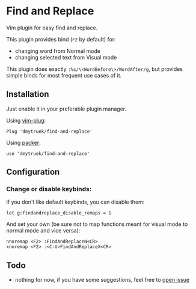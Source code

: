 # Find and Replace
Vim plugin for easy find and replace.

This plugin provides bind (`F2` by default) for:
- changing word from Normal mode
- changing selected text from Visual mode

This plugin does exactly `:%s/\<WordBefore\>/WordAfter/g`,
but provides simple binds for most frequent use cases of it.


## Installation
Just enable it in your preferable plugin manager.

Using [vim-plug](https://github.com/junegunn/vim-plug):
```
Plug 'dmytruek/find-and-replace'
```

Using [packer](https://github.com/wbthomason/packer.nvim):
```
use 'dmytruek/find-and-replace'
```


## Configuration
### Change or disable keybinds:
If you don't like default keybinds, you can disable them:
```
let g:findandreplace_disable_remaps = 1
```

And set your own
(be sure not to map functions meant for visual mode to normal mode and vice versa):
```
nnoremap <F2> :FindAndReplaceN<CR>
xnoremap <F2> :<C-U>FindAndReplaceX<CR>
```


## Todo
- nothing for now, if you have some suggestions, feel free to [open issue](https://github.com/dmyTRUEk/find-and-replace/issues/new)

